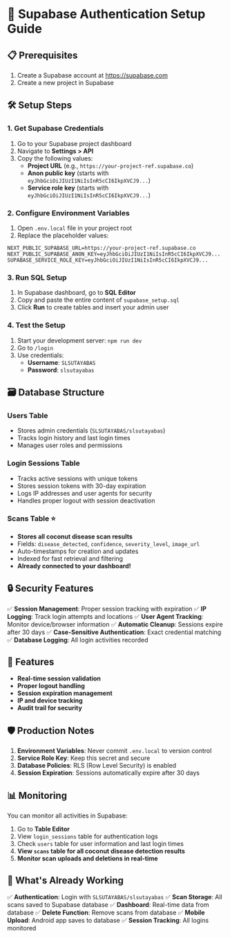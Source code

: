 # 🔐 Supabase Authentication Setup Guide

## 📋 Prerequisites
1. Create a Supabase account at https://supabase.com
2. Create a new project in Supabase

## 🛠️ Setup Steps

### 1. **Get Supabase Credentials**
1. Go to your Supabase project dashboard
2. Navigate to **Settings > API**
3. Copy the following values:
   - **Project URL** (e.g., `https://your-project-ref.supabase.co`)
   - **Anon public key** (starts with `eyJhbGciOiJIUzI1NiIsInR5cCI6IkpXVCJ9...`)
   - **Service role key** (starts with `eyJhbGciOiJIUzI1NiIsInR5cCI6IkpXVCJ9...`)

### 2. **Configure Environment Variables**
1. Open `.env.local` file in your project root
2. Replace the placeholder values:

```env
NEXT_PUBLIC_SUPABASE_URL=https://your-project-ref.supabase.co
NEXT_PUBLIC_SUPABASE_ANON_KEY=eyJhbGciOiJIUzI1NiIsInR5cCI6IkpXVCJ9...
SUPABASE_SERVICE_ROLE_KEY=eyJhbGciOiJIUzI1NiIsInR5cCI6IkpXVCJ9...
```

### 3. **Run SQL Setup**
1. In Supabase dashboard, go to **SQL Editor**
2. Copy and paste the entire content of `supabase_setup.sql`
3. Click **Run** to create tables and insert your admin user

### 4. **Test the Setup**
1. Start your development server: `npm run dev`
2. Go to `/login`
3. Use credentials:
   - **Username**: `SLSUTAYABAS`
   - **Password**: `slsutayabas`

## 🗃️ Database Structure

### Users Table
- Stores admin credentials (`SLSUTAYABAS/slsutayabas`)
- Tracks login history and last login times
- Manages user roles and permissions

### Login Sessions Table  
- Tracks active sessions with unique tokens
- Stores session tokens with 30-day expiration
- Logs IP addresses and user agents for security
- Handles proper logout with session deactivation

### Scans Table ⭐
- **Stores all coconut disease scan results**
- Fields: `disease_detected`, `confidence`, `severity_level`, `image_url`
- Auto-timestamps for creation and updates
- Indexed for fast retrieval and filtering
- **Already connected to your dashboard!**

## 🔒 Security Features

✅ **Session Management**: Proper session tracking with expiration
✅ **IP Logging**: Track login attempts and locations
✅ **User Agent Tracking**: Monitor device/browser information
✅ **Automatic Cleanup**: Sessions expire after 30 days
✅ **Case-Sensitive Authentication**: Exact credential matching
✅ **Database Logging**: All login activities recorded

## 🚀 Features

- **Real-time session validation**
- **Proper logout handling**
- **Session expiration management**
- **IP and device tracking**
- **Audit trail for security**

## 🛡️ Production Notes

1. **Environment Variables**: Never commit `.env.local` to version control
2. **Service Role Key**: Keep this secret and secure
3. **Database Policies**: RLS (Row Level Security) is enabled
4. **Session Expiration**: Sessions automatically expire after 30 days

## 📊 Monitoring

You can monitor all activities in Supabase:
1. Go to **Table Editor**
2. View `login_sessions` table for authentication logs
3. Check `users` table for user information and last login times
4. **View `scans` table for all coconut disease detection results**
5. **Monitor scan uploads and deletions in real-time**

## 🎯 What's Already Working

✅ **Authentication**: Login with `SLSUTAYABAS/slsutayabas`
✅ **Scan Storage**: All scans saved to Supabase database
✅ **Dashboard**: Real-time data from database
✅ **Delete Function**: Remove scans from database
✅ **Mobile Upload**: Android app saves to database
✅ **Session Tracking**: All logins monitored
